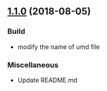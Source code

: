 <a name="1.1.0"></a>
## [1.1.0](https://github.com/hexenq/kuroshiro/compare/1.0.0...1.1.0) (2018-08-05)

### Build

* modify the name of umd file

### Miscellaneous

* Update README.md
